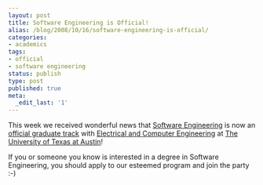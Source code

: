 ```yaml
---
layout: post
title: Software Engineering is Official!
alias: /blog/2008/10/16/software-engineering-is-official/
categories:
- academics
tags:
- official
- software engineering
status: publish
type: post
published: true
meta:
  _edit_last: '1'
---
```

This week we received wonderful news that <a title="Official SE page at UT" href="http://www.edge.utexas.edu/se/" target="_blank">Software Engineering</a> is now an <a title="UT ECE Software Engineering" href="http://www.ece.utexas.edu/grad/tracks/15/" target="_blank">official graduate track</a> with <a title="UT ECE" href="http://www.ece.utexas.edu/" target="_blank">Electrical and Computer Engineering</a> at <a title="UT Austin" href="http://www.utexas.edu/" target="_blank">The University of Texas at Austin</a>!

If you or someone you know is interested in a degree in Software Engineering, you should apply to our esteemed program and join the party :-)
